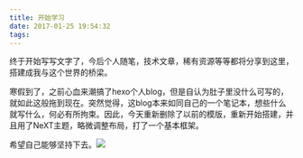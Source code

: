 ```yaml
---
title: 开始学习
date: 2017-01-25 19:54:32
tags:
---
```


终于开始写写文字了，今后个人随笔，技术文章，稀有资源等等都将分享到这里，搭建成我与这个世界的桥梁。

<!--more-->

寒假到了，之前心血来潮搞了hexo个人blog，但是自认为肚子里没什么可写的，就如此这般拖到现在。突然觉得，这blog本来如同自己的一个笔记本，想些什么就写什么，何必有所拘束。因此，今天重新删除了以前的模版，重新开始搭建，并且用了NeXT主题，略微调整布局，打了一个基本框架。

希望自己能够坚持下去。![](http://i.imgur.com/cqclwp4.jpg)